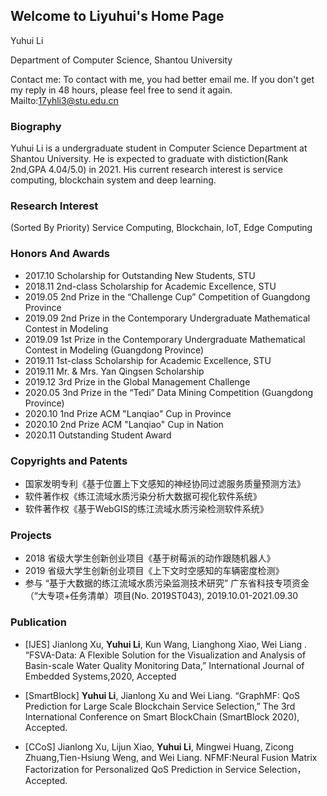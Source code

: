 ## Welcome to Liyuhui's Home Page

Yuhui Li

Department of Computer Science, Shantou University

Contact me: To contact with me, you had better email me. If you don't get my reply in 48 hours, please feel free to send it again.
Mailto:17yhli3@stu.edu.cn


### Biography
  Yuhui Li is a undergraduate student in Computer Science Department at Shantou University. He is expected to graduate with distiction(Rank 2nd,GPA 4.04/5.0) in 2021. His current research interest is service computing, blockchain system and deep learning. 

### Research Interest
  (Sorted By Priority)
  Service Computing, Blockchain, IoT, Edge Computing
  
### Honors And Awards
- 2017.10 Scholarship for Outstanding New Students, STU  							
- 2018.11 2nd-class Scholarship for Academic Excellence, STU
- 2019.05 2nd Prize in the “Challenge Cup” Competition of Guangdong Province
- 2019.09 2nd Prize in the Contemporary Undergraduate Mathematical Contest in Modeling
- 2019.09 1st Prize in the Contemporary Undergraduate Mathematical Contest in Modeling (Guangdong Province)  
- 2019.11 1st-class Scholarship for Academic Excellence, STU
- 2019.11 Mr. & Mrs. Yan Qingsen Scholarship
- 2019.12 3rd Prize in the Global Management Challenge
- 2020.05 3nd Prize in the “Tedi” Data Mining Competition (Guangdong Province)
- 2020.10 1nd Prize ACM "Lanqiao" Cup in Province
- 2020.10 2nd Prize ACM "Lanqiao" Cup in Nation
- 2020.11 Outstanding Student Award

### Copyrights and Patents
- 国家发明专利《基于位置上下文感知的神经协同过滤服务质量预测方法》
- 软件著作权《练江流域水质污染分析大数据可视化软件系统》
- 软件著作权《基于WebGIS的练江流域水质污染检测软件系统》

### Projects
- 2018 省级大学生创新创业项目《基于树莓派的动作跟随机器人》 
- 2019 省级大学生创新创业项目《上下文时空感知的车辆密度检测》 
- 参与 “基于大数据的练江流域水质污染监测技术研究” 广东省科技专项资金（“大专项+任务清单）项目(No. 2019ST043), 2019.10.01-2021.09.30 


### Publication

- [IJES] Jianlong Xu, **Yuhui Li**, Kun Wang, Lianghong Xiao, Wei Liang . “FSVA-Data: A Flexible Solution for the Visualization and Analysis of Basin-scale Water Quality Monitoring Data,” International Journal of Embedded Systems,2020, Accepted

- [SmartBlock] **Yuhui Li**, Jianlong Xu and Wei Liang. “GraphMF: QoS Prediction for Large Scale Blockchain Service Selection,” The 3rd International Conference on Smart BlockChain (SmartBlock 2020), Accepted.

- [CCoS] Jianlong Xu, Lijun Xiao, **Yuhui Li**, Mingwei Huang, Zicong Zhuang,Tien-Hsiung Weng, and Wei Liang. NFMF:Neural Fusion Matrix Factorization for Personalized QoS Prediction in Service Selection，Accepted.

